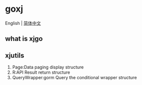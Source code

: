# goxj

English | [简体中文](README-cn.md)

## what is xjgo

## xjutils
1. Page:Data paging display structure
2. R:API Result return structure
3. QueryWrapper:gorm Query the conditional wrapper structure

